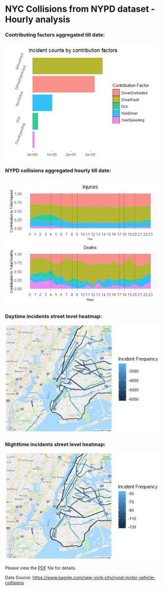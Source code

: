 # NYC Collisions from NYPD dataset - Hourly analysis

### Contributing factors aggregated till date:

![](frequency_histogram.png) 

### NYPD collisions aggregated hourly till date:

![](nypd_hourly.png) 
 

### Daytime incidents street level heatmap:

![](Daytime.png) 

### Nighttime incidents street level heatmap:

![](Nightime.png) 

Please view the [PDF](https://github.com/Sharma-Tu/Visualizing-road-accidents-in-NYC/blob/master/NYPD_collisions.pdf) file for details.


Data Source: https://www.kaggle.com/new-york-city/nypd-motor-vehicle-collisions
